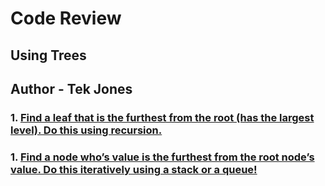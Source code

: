 # Code Review

## Using Trees

## Author - Tek Jones

### 1. [Find a leaf that is the furthest from the root (has the largest level).  Do this using recursion.](./furthest-leaf.js)
### 1. [Find a node who’s value is the furthest from the root node’s value.  Do this iteratively using a stack or a queue!](./furthest-value-from-root.js)
